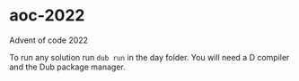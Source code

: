 # aoc-2022
Advent of code 2022

To run any solution run `dub run` in the day folder. 
You will need a D compiler and the Dub package manager.
